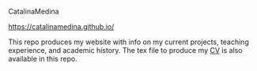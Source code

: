 CatalinaMedina

<https://catalinamedina.github.io/>

This repo produces my website with info on my current projects, teaching experience, and academic history. The tex file to produce my [CV](cv/cv-catalina-medina.pdf) is also available in this repo.
